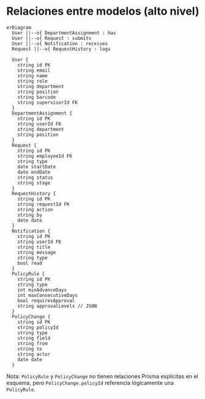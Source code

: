 # Relaciones entre modelos (alto nivel)

```mermaid
erDiagram
  User ||--o{ DepartmentAssignment : has
  User ||--o{ Request : submits
  User ||--o{ Notification : receives
  Request ||--o{ RequestHistory : logs

  User {
    string id PK
    string email
    string name
    string role
    string department
    string position
    string barcode
    string supervisorId FK
  }
  DepartmentAssignment {
    string id PK
    string userId FK
    string department
    string position
  }
  Request {
    string id PK
    string employeeId FK
    string type
    date startDate
    date endDate
    string status
    string stage
  }
  RequestHistory {
    string id PK
    string requestId FK
    string action
    string by
    date date
  }
  Notification {
    string id PK
    string userId FK
    string title
    string message
    string type
    bool read
  }
  PolicyRule {
    string id PK
    string type
    int minAdvanceDays
    int maxConsecutiveDays
    bool requiresApproval
    string approvalLevels // JSON
  }
  PolicyChange {
    string id PK
    string policyId
    string type
    string field
    string from
    string to
    string actor
    date date
  }
```

Nota: `PolicyRule` y `PolicyChange` no tienen relaciones Prisma explícitas en el esquema, pero `PolicyChange.policyId` referencia lógicamente una `PolicyRule`.

